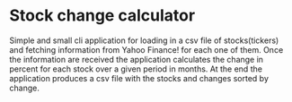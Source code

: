 # Stock change calculator
Simple and small cli application for loading in a csv file of stocks(tickers) and fetching information from Yahoo Finance! for each one of them. Once the information are received the application calculates the change in percent for each stock over a given period in months. At the end the application produces a csv file with the stocks and changes sorted by change.

